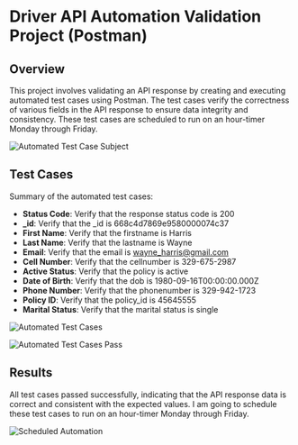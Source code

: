 # Driver API Automation Validation Project (Postman)

## Overview

This project involves validating an API response by creating and executing automated test cases using Postman. The test cases verify the correctness of various fields in the API response to ensure data integrity and consistency. These test cases are scheduled to run on an hour-timer Monday through Friday.

![Automated Test Case Subject](https://github.com/user-attachments/assets/14adfd26-ae31-48e6-9474-cf98c401ab6b)

## Test Cases

Summary of the automated test cases:

- **Status Code**: Verify that the response status code is 200
- **_id**: Verify that the _id is 668c4d7869e9580000074c37
- **First Name**: Verify that the firstname is Harris
- **Last Name**: Verify that the lastname is Wayne
- **Email**: Verify that the email is wayne_harris@gmail.com
- **Cell Number**: Verify that the cellnumber is 329-675-2987
- **Active Status**: Verify that the policy is active
- **Date of Birth**: Verify that the dob is 1980-09-16T00:00:00.000Z
- **Phone Number**: Verify that the phonenumber is 329-942-1723
- **Policy ID**: Verify that the policy_id is 45645555
- **Marital Status**: Verify that the marital status is single

![Automated Test Cases](https://github.com/user-attachments/assets/112149b0-8b6b-4eed-aff2-34a335b71595)

![Automated Test Cases Pass](https://github.com/user-attachments/assets/9314bc1d-dfd9-4fd5-b53d-fbb71e632789)

## Results

All test cases passed successfully, indicating that the API response data is correct and consistent with the expected values. I am going to schedule these test cases to run on an hour-timer Monday through Friday.

![Scheduled Automation](https://github.com/user-attachments/assets/aba37524-3cd1-4004-98ba-8ca0c74b16f1)
